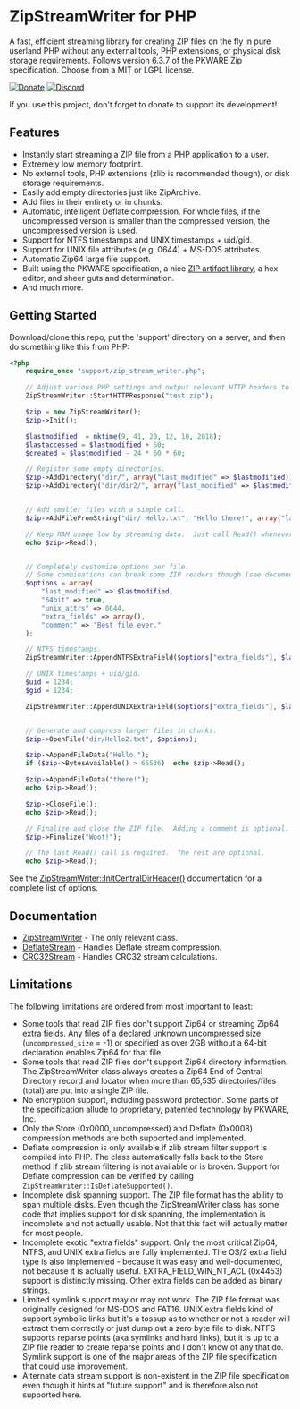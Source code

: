 ZipStreamWriter for PHP
=======================

A fast, efficient streaming library for creating ZIP files on the fly in pure userland PHP without any external tools, PHP extensions, or physical disk storage requirements.  Follows version 6.3.7 of the PKWARE Zip specification.  Choose from a MIT or LGPL license.

[![Donate](https://cubiclesoft.com/res/donate-shield.png)](https://cubiclesoft.com/donate/) [![Discord](https://img.shields.io/discord/777282089980526602?label=chat&logo=discord)](https://cubiclesoft.com/product-support/github/)

If you use this project, don't forget to donate to support its development!

Features
--------

* Instantly start streaming a ZIP file from a PHP application to a user.
* Extremely low memory footprint.
* No external tools, PHP extensions (zlib is recommended though), or disk storage requirements.
* Easily add empty directories just like ZipArchive.
* Add files in their entirety or in chunks.
* Automatic, intelligent Deflate compression.  For whole files, if the uncompressed version is smaller than the compressed version, the uncompressed version is used.
* Support for NTFS timestamps and UNIX timestamps + uid/gid.
* Support for UNIX file attributes (e.g. 0644) + MS-DOS attributes.
* Automatic Zip64 large file support.
* Built using the PKWARE specification, a nice [ZIP artifact library](https://github.com/corkami/pocs/tree/master/zip), a hex editor, and sheer guts and determination.
* And much more.

Getting Started
---------------

Download/clone this repo, put the 'support' directory on a server, and then do something like this from PHP:

```php
<?php
	require_once "support/zip_stream_writer.php";

	// Adjust various PHP settings and output relevant HTTP headers to trigger a download.
	ZipStreamWriter::StartHTTPResponse("test.zip");

	$zip = new ZipStreamWriter();
	$zip->Init();

	$lastmodified  = mktime(9, 41, 20, 12, 10, 2018);
	$lastaccessed = $lastmodified + 60;
	$created = $lastmodified - 24 * 60 * 60;

	// Register some empty directories.
	$zip->AddDirectory("dir/", array("last_modified" => $lastmodified));
	$zip->AddDirectory("dir/dir2/", array("last_modified" => $lastmodified));


	// Add smaller files with a simple call.
	$zip->AddFileFromString("dir/ Hello.txt", "Hello there!", array("last_modified" => $lastmodified));

	// Keep RAM usage low by streaming data.  Just call Read() whenever to clear out the internal buffer.
	echo $zip->Read();


	// Completely customize options per file.
	// Some combinations can break some ZIP readers though (see documentation).
	$options = array(
		"last_modified" => $lastmodified,
		"64bit" => true,
		"unix_attrs" => 0644,
		"extra_fields" => array(),
		"comment" => "Best file ever."
	);

	// NTFS timestamps.
	ZipStreamWriter::AppendNTFSExtraField($options["extra_fields"], $lastmodified, $lastaccessed, $created);

	// UNIX timestamps + uid/gid.
	$uid = 1234;
	$gid = 1234;

	ZipStreamWriter::AppendUNIXExtraField($options["extra_fields"], $lastaccessed, $lastmodified, $uid, $gid);


	// Generate and compress larger files in chunks.
	$zip->OpenFile("dir/Hello2.txt", $options);

	$zip->AppendFileData("Hello ");
	if ($zip->BytesAvailable() > 65536)  echo $zip->Read();

	$zip->AppendFileData("there!");
	echo $zip->Read();

	$zip->CloseFile();
	echo $zip->Read();

	// Finalize and close the ZIP file.  Adding a comment is optional.
	$zip->Finalize("Woot!");

	// The last Read() call is required.  The rest are optional.
	echo $zip->Read();
```

See the [ZipStreamWriter::InitCentralDirHeader()](docs/zip_stream_writer.md#zipstreamwriterinitcentraldirheaderoptions--array-dostype--zipstreamwriterfile_attribute_msdos_archive) documentation for a complete list of options.

Documentation
-------------

* [ZipStreamWriter](docs/zip_stream_writer.md) - The only relevant class.
* [DeflateStream](https://github.com/cubiclesoft/ultimate-web-scraper/blob/master/docs/deflate_stream.md) - Handles Deflate stream compression.
* [CRC32Stream](https://github.com/cubiclesoft/ultimate-web-scraper/blob/master/docs/crc32_stream.md) - Handles CRC32 stream calculations.

Limitations
-----------

The following limitations are ordered from most important to least:

* Some tools that read ZIP files don't support Zip64 or streaming Zip64 extra fields.  Any files of a declared unknown uncompressed size (`uncompressed_size` = -1) or specified as over 2GB without a 64-bit declaration enables Zip64 for that file.
* Some tools that read ZIP files don't support Zip64 directory information.  The ZipStreamWriter class always creates a Zip64 End of Central Directory record and locator when more than 65,535 directories/files (total) are put into a single ZIP file.
* No encryption support, including password protection.  Some parts of the specification allude to proprietary, patented technology by PKWARE, Inc.
* Only the Store (0x0000, uncompressed) and Deflate (0x0008) compression methods are both supported and implemented.
* Deflate compression is only available if zlib stream filter support is compiled into PHP.  The class automatically falls back to the Store method if zlib stream filtering is not available or is broken.  Support for Deflate compression can be verified by calling `ZipStreamWriter::IsDeflateSupported()`.
* Incomplete disk spanning support.  The ZIP file format has the ability to span multiple disks.  Even though the ZipStreamWriter class has some code that implies support for disk spanning, the implementation is incomplete and not actually usable.  Not that this fact will actually matter for most people.
* Incomplete exotic "extra fields" support.  Only the most critical Zip64, NTFS, and UNIX extra fields are fully implemented.  The OS/2 extra field type is also implemented - because it was easy and well-documented, not because it is actually useful.  EXTRA_FIELD_WIN_NT_ACL (0x4453) support is distinctly missing.  Other extra fields can be added as binary strings.
* Limited symlink support may or may not work.  The ZIP file format was originally designed for MS-DOS and FAT16.  UNIX extra fields kind of support symbolic links but it's a tossup as to whether or not a reader will extract them correctly or just dump out a zero byte file to disk.  NTFS supports reparse points (aka symlinks and hard links), but it is up to a ZIP file reader to create reparse points and I don't know of any that do.  Symlink support is one of the major areas of the ZIP file specification that could use improvement.
* Alternate data stream support is non-existent in the ZIP file specification even though it hints at "future support" and is therefore also not supported here.
